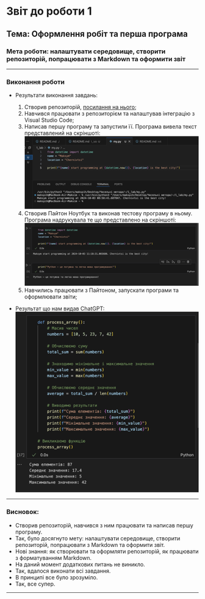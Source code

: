 # Звіт до роботи 1
## Тема: Оформлення робіт та перша програма
### Мета роботи: налаштувати середовище, створити репозиторій, попрацювати з Markdown та оформити звіт

---
### Виконання роботи
* Результати виконання завдань:
    1. Створив репозиторій, [посилання на нього](https://github.com/MaksPih/KN41_nm);
    1. Навчився працювати з репозиторієм та налаштував інтеграцію з Visual Studio Code;
    1. Написав першу програму та запустили її. Програма вивела текст представлений на скріншоті:
    ![](image_1.png)
    1. Створив Пайтон Ноутбук та виконав тестову програму в ньому. Програма надрукувала те що представлено на скріншоті:
    ![](image_2.png)
    1. Навчились працювати з Пайтоном, запускати програми та оформлювати звіти;


* Результат що нам видав ChatGPT:
![](image_3.png)

---
### Висновок:


- Створив репозиторій, навчився з ним працювати та написав першу програму.
- Так, було досягнуто мету: налаштувати середовище, створити репозиторій, попрацювати з Markdown та оформити звіт.
- Нові знання: як створювати та оформляти репозиторій, як працювати з форматуванням Markdown.
- На даний момент додаткових питань не виникло.
- Так, вдалося виконати всі завдання.
- В принципі все було зрозуміло.
- Так, все супер.

---